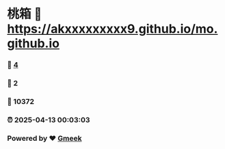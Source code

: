 # 桃箱 :link: https://akxxxxxxxxx9.github.io/mo.github.io 
### :page_facing_up: [4](https://akxxxxxxxxx9.github.io/mo.github.io/tag.html) 
### :speech_balloon: 2 
### :hibiscus: 10372 
### :alarm_clock: 2025-04-13 00:03:03 
### Powered by :heart: [Gmeek](https://github.com/Meekdai/Gmeek)

